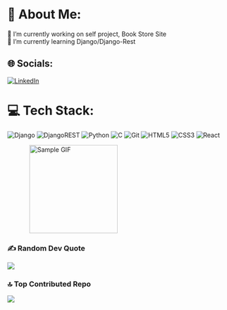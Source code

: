 # 💫 About Me:
🔭 I’m currently working on self project, Book Store Site<br>🌱 I’m currently learning Django/Django-Rest<br>

## 🌐 Socials:
[![LinkedIn](https://img.shields.io/badge/LinkedIn-%230077B5.svg?logo=linkedin&logoColor=white)](https://linkedin.com/in/https://www.linkedin.com/in/ali-eyni-018b05180/) 

# 💻 Tech Stack:
![Django](https://img.shields.io/badge/django-%23092E20.svg?style=for-the-badge&logo=django&logoColor=white) ![DjangoREST](https://img.shields.io/badge/REST-1e596b?style=for-the-badge&logo=django&color=fe0908&labelColor=32ac7b) ![Python](https://img.shields.io/badge/-Python-f6df54?logo=Python&style=for-the-badge) ![C](https://img.shields.io/badge/-%2300599C.svg?style=for-the-badge&logo=c&logoColor=white) ![Git](https://img.shields.io/badge/git-%23F05033.svg?style=for-the-badge&logo=git&logoColor=white) ![HTML5](https://img.shields.io/badge/html5-%23E34F26.svg?style=for-the-badge&logo=html5&logoColor=white) ![CSS3]([https://img.shields.io/badge/CSS3-1572B6?style=for-the-badge&logo=css3&logoColor=white&labelColor=red](https://img.shields.io/badge/-CSS3-2d53e4?logo=CSS3&style=for-the-badge)) ![React](https://img.shields.io/badge/-ReactJs-61DAFB?logo=react&logoColor=white&style=for-the-badge&logoSize=auto)


<div style="display: flex; align-items: center; justify-content: space-between;">
  
  <img src="https://i.pinimg.com/originals/b5/bb/80/b5bb80994bc3ecdcd5b989250e6b7746.png" alt="Sample GIF" width="200" height="200" style="margin-left: 50px;"/>
</div>

### ✍️ Random Dev Quote
![](https://quotes-github-readme.vercel.app/api?type=horizontal&theme=radical)

### 🔝 Top Contributed Repo
![](https://github-contributor-stats.vercel.app/api?username=ali-eyni03&limit=5&theme=one_dark_pro&combine_all_yearly_contributions=true)

<!-- Proudly created with GPRM ( https://gprm.itsvg.in ) -->
